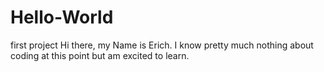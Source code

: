 # Hello-World
first project 
Hi there, my Name is Erich. I know pretty much nothing about coding at this point but am excited to learn. 
